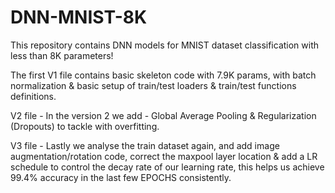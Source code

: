# DNN-MNIST-8K
This repository contains DNN models for MNIST dataset classification with less than 8K parameters!

The first V1 file contains basic skeleton code with 7.9K params, with batch normalization & basic setup of train/test loaders & train/test functions definitions.

V2 file - In the version 2 we add - Global Average Pooling & Regularization (Dropouts) to tackle with overfitting.

V3 file - Lastly we analyse the train dataset again, and add image augmentation/rotation code, correct the maxpool layer location & add a LR schedule to control the decay rate of our learning rate, this helps us achieve 99.4% accuracy in the last few EPOCHS consistently.
